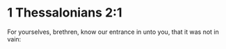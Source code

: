 # 1 Thessalonians 2:1

For yourselves, brethren, know our entrance in unto you, that it was not in vain:
